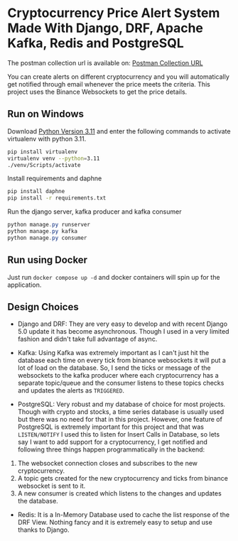 # Cryptocurrency Price Alert System Made With Django, DRF, Apache Kafka, Redis and PostgreSQL

The postman collection url is available on: [Postman Collection URL](https://documenter.getpostman.com/view/21779136/2s9YsGjDzS)


You can create alerts on different cryptocurrency and you will automatically get notified through email whenever the price meets the criteria. This project uses the Binance Websockets to get the price details.
## Run on Windows

Download [Python Version 3.11](https://www.python.org/downloads/release/python-3117/) and enter the following commands to activate virtualenv with python 3.11.

```bash
pip install virtualenv
virtualenv venv --python=3.11
./venv/Scripts/activate
```

Install requirements and daphne
```bash
pip install daphne
pip install -r requirements.txt
```

Run the django server, kafka producer and kafka consumer
```powershell
python manage.py runserver
python manage.py kafka 
python manage.py consumer
```

## Run using Docker

Just run `docker compose up -d` and docker containers will spin up for the application.

## Design Choices

- Django and DRF: They are very easy to develop and with recent Django 5.0 update it has become asynchronous. Though I used in a very limited fashion and didn't take full advantage of async. 

- Kafka: Using Kafka was extremely important as I can't just hit the database each time on every tick from binance websockets it will put a lot of load on the database. So, I send the ticks or message of the websockets to the kafka producer where each cryptocurrency has a separate topic/queue and the consumer listens to these topics checks and updates the alerts as `TRIGGERED`.

- PostgreSQL: Very robust and my database of choice for most projects. Though with crypto and stocks, a time series database is usually used but there was no need for that in this project. However, one feature of PostgreSQL is extremely important for this project and that was `LISTEN/NOTIFY` I used this to listen for Insert Calls in Database, so lets say I want to add support for a cryptocurrency, I get notified and following three things happen programmatically in the backend:
1. The websocket connection closes and subscribes to the new cryptocurrency.
2. A topic gets created for the new cryptocurrency and ticks from binance websocket is sent to it.
3. A new consumer is created which listens to the changes and updates the database.
   
- Redis: It is a In-Memory Database used to cache the list response of the DRF View. Nothing fancy and it is extremely easy to setup and use thanks to Django.